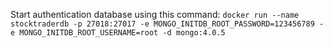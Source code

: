 Start authentication database using this command:
`docker run --name stocktraderdb -p 27018:27017 -e MONGO_INITDB_ROOT_PASSWORD=123456789 -e MONGO_INITDB_ROOT_USERNAME=root -d mongo:4.0.5`
